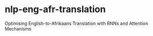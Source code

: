 # nlp-eng-afr-translation
Optimising English-to-Afrikaans Translation with RNNs and Attention Mechanisms
